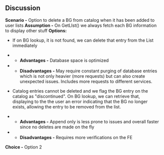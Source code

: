 ## Discussion
**Scenario -** Option to delete a BG from catalog when it has been added to user lists
**Assumption -** On GetLIst() we always fetch each BG information to display other stuff
**Options:**
- If on BG lookup, it is not found, we can delete that entry from the List immediately
- - **Advantages -** Database space is optimized 
- - **Disadvantages -** May require constant purging of database entries which is not only heavier (more requests) but can also create unexpected issues. Includes more requests to different services.

- Catalog entries cannot be deleted and we flag the BG entry on the catalog as "discontinued". On BG lookup, we can retrieve that, displaying to the the user an error indicating that the BG no longer exists, allowing the entry to be removed from the list.
- - **Advantages -** Append only is less prone to issues and overall faster since no deletes are made on the fly
- - **Disadvantages -** Requires more verifications on the FE
  
**Choice -** Option 2